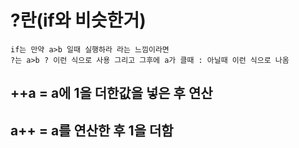 # ?란(if와 비슷한거)
```
if는 만약 a>b 일때 실행하라 라는 느낌이라면
?는 a>b ? 이런 식으로 사용 그리고 그후에 a가 클때 : 아닐때 이런 식으로 나옴
```
## ++a = a에 1을 더한값을 넣은 후 연산
## a++ = a를 연산한 후 1을 더함
